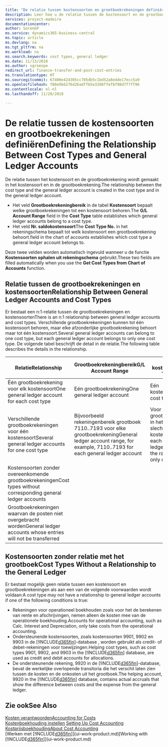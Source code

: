 ```yaml
---
title: "De relatie tussen kostensoorten en grootboekrekeningen definiëren | Microsoft Docs"
description: Leer hoe u de relatie tussen de kostensoort en de grootboekrekening definieert.
services: project-madeira
documentationcenter: 
author: SorenGP
ms.service: dynamics365-business-central
ms.topic: article
ms.devlang: na
ms.tgt_pltfrm: na
ms.workload: na
ms.search.keywords: cost types, general ledger
ms.date: 11/13/2018
ms.author: sgroespe
redirect_url: finance-transfer-and-post-cost-entries
ms.translationtype: HT
ms.sourcegitcommit: 67400e424305cc705db5c1bd52a8e4de17ecc5a9
ms.openlocfilehash: f80e9b6276d26adffb5e3208ffefbf98d7f7ff96
ms.contentlocale: nl-nl
ms.lasthandoff: 11/20/2018

---
```

# <a name="defining-the-relationship-between-cost-types-and-general-ledger-accounts"></a><span data-ttu-id="aeacf-103">De relatie tussen de kostensoorten en grootboekrekeningen definiëren</span><span class="sxs-lookup"><span data-stu-id="aeacf-103">Defining the Relationship Between Cost Types and General Ledger Accounts</span></span>
<span data-ttu-id="aeacf-104">De relatie tussen het kostensoort en de grootboekrekening wordt gemaakt in het kostensoort en in de grootboekrekening.</span><span class="sxs-lookup"><span data-stu-id="aeacf-104">The relationship between the cost type and the general ledger account is created in the cost type and in the general ledger account.</span></span>  

* <span data-ttu-id="aeacf-105">Het veld **Grootboekrekeningbereik** in de tabel **Kostensoort** bepaalt welke grootboekrekeningen tot een kostensoort behoren.</span><span class="sxs-lookup"><span data-stu-id="aeacf-105">The **G/L Account Range** field in the **Cost Type** table establishes which general ledger accounts belong to a cost type.</span></span>  
* <span data-ttu-id="aeacf-106">Het veld **Nr. saldokostensoort**</span><span class="sxs-lookup"><span data-stu-id="aeacf-106">The **Cost Type No.**</span></span> <span data-ttu-id="aeacf-107">in het rekeningschema bepaalt tot welk kostensoort een grootboekrekening behoort.</span><span class="sxs-lookup"><span data-stu-id="aeacf-107">field in the chart of accounts establishes which cost type a general ledger account belongs to.</span></span>  

<span data-ttu-id="aeacf-108">Deze twee velden worden automatisch ingevuld wanneer u de functie **Kostensoorten ophalen uit rekeningschema** gebruikt.</span><span class="sxs-lookup"><span data-stu-id="aeacf-108">These two fields are filled automatically when you use the **Get Cost Types from Chart of Accounts** function.</span></span>  

## <a name="relationship-between-general-ledger-accounts-and-cost-types"></a><span data-ttu-id="aeacf-109">Relatie tussen de grootboekrekeningen en kostensoorten</span><span class="sxs-lookup"><span data-stu-id="aeacf-109">Relationship Between General Ledger Accounts and Cost Types</span></span>  
<span data-ttu-id="aeacf-110">Er bestaat een n:1-relatie tussen de grootboekrekeningen en kostensoorten</span><span class="sxs-lookup"><span data-stu-id="aeacf-110">There is an n:1 relationship between general ledger accounts and cost types.</span></span> <span data-ttu-id="aeacf-111">Verschillende grootboekrekeningen kunnen tot één kostensoort behoren, maar elke afzonderlijke grootboekrekening behoort maar tot één kostensoort.</span><span class="sxs-lookup"><span data-stu-id="aeacf-111">Several general ledger accounts can belong to one cost type, but each general ledger account belongs to only one cost type.</span></span> <span data-ttu-id="aeacf-112">De volgende tabel beschrijft de detail in de relatie.</span><span class="sxs-lookup"><span data-stu-id="aeacf-112">The following table describes the details in the relationship.</span></span>  

|<span data-ttu-id="aeacf-113">Relatie</span><span class="sxs-lookup"><span data-stu-id="aeacf-113">Relationship</span></span>|<span data-ttu-id="aeacf-114">**Grootboekrekeningbereik**</span><span class="sxs-lookup"><span data-stu-id="aeacf-114">**G/L Account Range**</span></span>|<span data-ttu-id="aeacf-115">**Nr. kostensoort**</span><span class="sxs-lookup"><span data-stu-id="aeacf-115">**Cost Type No.**</span></span>|  
|------------------|------------------------------------------------|-------------------------------------------|  
|<span data-ttu-id="aeacf-116">Één grootboekrekening voor elk kostensoort</span><span class="sxs-lookup"><span data-stu-id="aeacf-116">One general ledger account for each cost type</span></span>|<span data-ttu-id="aeacf-117">Eén grootboekrekening</span><span class="sxs-lookup"><span data-stu-id="aeacf-117">One general ledger account</span></span>|<span data-ttu-id="aeacf-118">Eén kostensoort</span><span class="sxs-lookup"><span data-stu-id="aeacf-118">One cost type</span></span>|  
|<span data-ttu-id="aeacf-119">Verschillende grootboekrekeningen voor één kostensoort</span><span class="sxs-lookup"><span data-stu-id="aeacf-119">Several general ledger accounts for one cost type</span></span>|<span data-ttu-id="aeacf-120">Bijvoorbeeld rekeningenbereik grootboek 7110..7193 voor elke grootboekrekening</span><span class="sxs-lookup"><span data-stu-id="aeacf-120">General ledger account range, for example, 7110..7193 for each general ledger account</span></span>|<span data-ttu-id="aeacf-121">Voor elke grootboekrekening in het bereik is slechts één kostensoort</span><span class="sxs-lookup"><span data-stu-id="aeacf-121">For each general ledger account in the range, there is only one cost type</span></span>|  
|<span data-ttu-id="aeacf-122">Kostensoorten zonder overeenkomende grootboekrekeningen</span><span class="sxs-lookup"><span data-stu-id="aeacf-122">Cost types without corresponding general ledger accounts</span></span>|<Empty>||  
|<span data-ttu-id="aeacf-123">Grootboekrekeningen waarvan de posten niet overgebracht worden</span><span class="sxs-lookup"><span data-stu-id="aeacf-123">General ledger accounts whose entries will not be transferred</span></span>||<Empty>|  

## <a name="cost-types-without-a-relationship-to-the-general-ledger"></a><span data-ttu-id="aeacf-124">Kostensoorten zonder relatie met het grootboek</span><span class="sxs-lookup"><span data-stu-id="aeacf-124">Cost Types Without a Relationship to the General Ledger</span></span>  
<span data-ttu-id="aeacf-125">Er bestaat mogelijk geen relatie tussen een kostensoort en grootboekrekeningen als aan een van de volgende voorwaarden wordt voldaan:</span><span class="sxs-lookup"><span data-stu-id="aeacf-125">A cost type may not have a relationship to general ledger accounts if one of the following conditions is true:</span></span>  

* <span data-ttu-id="aeacf-126">Rekeningen voor operationeel boekhouden zoals voor het de berekenen van rente en afschrijvingen, nemen alleen de kosten mee van de operationele boekhouding.</span><span class="sxs-lookup"><span data-stu-id="aeacf-126">Accounts for operational accounting, such as Calc. Interest and Depreciation, only take costs from the operational accounting.</span></span>  
* <span data-ttu-id="aeacf-127">Ondersteunende kostensoorten, zoals kostensoorten 9901, 9902 en 9903 in de [!INCLUDE[d365fin](includes/d365fin_md.md)]-database , worden gebruikt als credit- of debet-rekeningen voor toewijzingen.</span><span class="sxs-lookup"><span data-stu-id="aeacf-127">Helping cost types, such as cost types 9901, 9902, and 9903 in the [!INCLUDE[d365fin](includes/d365fin_md.md)] database, are used as credit and debit accounts for allocations.</span></span>  
* <span data-ttu-id="aeacf-128">De ondersteunende rekening, 9920 in de [!INCLUDE[d365fin](includes/d365fin_md.md)]-database, bevat de werkelijke overlopende transitoria die het verschil laten zien tussen de kosten en de onkosten uit het grootboek.</span><span class="sxs-lookup"><span data-stu-id="aeacf-128">The helping account, 9920 in the [!INCLUDE[d365fin](includes/d365fin_md.md)] database, contains actual accruals that show the difference between costs and the expense from the general ledger.</span></span>  

## <a name="see-also"></a><span data-ttu-id="aeacf-129">Zie ook</span><span class="sxs-lookup"><span data-stu-id="aeacf-129">See Also</span></span>  
[<span data-ttu-id="aeacf-130">Kosten verantwoorden</span><span class="sxs-lookup"><span data-stu-id="aeacf-130">Accounting for Costs</span></span>](finance-manage-cost-accounting.md)  
<span data-ttu-id="aeacf-131">[Kostenboekhouding instellen](finance-set-up-cost-accounting.md) </span><span class="sxs-lookup"><span data-stu-id="aeacf-131">[Setting Up Cost Accounting](finance-set-up-cost-accounting.md) </span></span>  
[<span data-ttu-id="aeacf-132">Kostprijsboekhouding</span><span class="sxs-lookup"><span data-stu-id="aeacf-132">About Cost Accounting</span></span>](finance-about-cost-accounting.md)  
<span data-ttu-id="aeacf-133">[Werken met [!INCLUDE[d365fin](includes/d365fin_md.md)]](ui-work-product.md)</span><span class="sxs-lookup"><span data-stu-id="aeacf-133">[Working with [!INCLUDE[d365fin](includes/d365fin_md.md)]](ui-work-product.md)</span></span>

